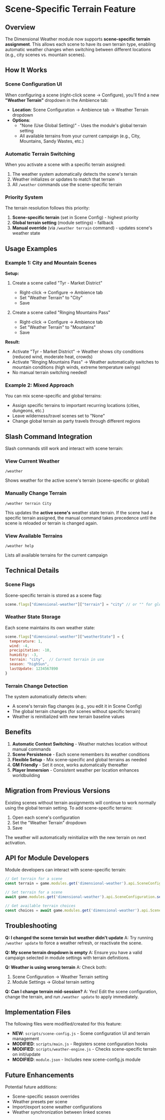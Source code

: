 # Scene-Specific Terrain Feature

## Overview

The Dimensional Weather module now supports **scene-specific terrain assignment**. This allows each scene to have its own terrain type, enabling automatic weather changes when switching between different locations (e.g., city scenes vs. mountain scenes).

## How It Works

### Scene Configuration UI

When configuring a scene (right-click scene → Configure), you'll find a new **"Weather Terrain"** dropdown in the Ambience tab:

- **Location**: Scene Configuration → Ambience tab → Weather Terrain dropdown
- **Options**:
  - "None (Use Global Setting)" - Uses the module's global terrain setting
  - All available terrains from your current campaign (e.g., City, Mountains, Sandy Wastes, etc.)

### Automatic Terrain Switching

When you activate a scene with a specific terrain assigned:
1. The weather system automatically detects the scene's terrain
2. Weather initializes or updates to match that terrain
3. All `/weather` commands use the scene-specific terrain

### Priority System

The terrain resolution follows this priority:
1. **Scene-specific terrain** (set in Scene Config) - highest priority
2. **Global terrain setting** (module settings) - fallback
3. **Manual override** (via `/weather terrain` command) - updates scene's weather state

## Usage Examples

### Example 1: City and Mountain Scenes

**Setup:**
1. Create a scene called "Tyr - Market District"
   - Right-click → Configure → Ambience tab
   - Set "Weather Terrain" to "City"
   - Save

2. Create a scene called "Ringing Mountains Pass"
   - Right-click → Configure → Ambience tab
   - Set "Weather Terrain" to "Mountains"
   - Save

**Result:**
- Activate "Tyr - Market District" → Weather shows city conditions (reduced wind, moderate heat, crowds)
- Activate "Ringing Mountains Pass" → Weather automatically switches to mountain conditions (high winds, extreme temperature swings)
- No manual terrain switching needed!

### Example 2: Mixed Approach

You can mix scene-specific and global terrains:
- Assign specific terrains to important recurring locations (cities, dungeons, etc.)
- Leave wilderness/travel scenes set to "None"
- Change global terrain as party travels through different regions

## Slash Command Integration

Slash commands still work and interact with scene terrain:

### View Current Weather
```
/weather
```
Shows weather for the active scene's terrain (scene-specific or global)

### Manually Change Terrain
```
/weather terrain City
```
This updates the **active scene's** weather state terrain. If the scene had a specific terrain assigned, the manual command takes precedence until the scene is reloaded or terrain is changed again.

### View Available Terrains
```
/weather help
```
Lists all available terrains for the current campaign

## Technical Details

### Scene Flags
Scene-specific terrain is stored as a scene flag:
```javascript
scene.flags["dimensional-weather"]["terrain"] = "city" // or "" for global
```

### Weather State Storage
Each scene maintains its own weather state:
```javascript
scene.flags["dimensional-weather"]["weatherState"] = {
  temperature: 1,
  wind: -4,
  precipitation: -10,
  humidity: -3,
  terrain: "city",  // Current terrain in use
  season: "highSun",
  lastUpdate: 1234567890
}
```

### Terrain Change Detection
The system automatically detects when:
- A scene's terrain flag changes (e.g., you edit it in Scene Config)
- The global terrain changes (for scenes without specific terrain)
- Weather is reinitialized with new terrain baseline values

## Benefits

1. **Automatic Context Switching** - Weather matches location without manual commands
2. **Scene Persistence** - Each scene remembers its weather conditions
3. **Flexible Setup** - Mix scene-specific and global terrains as needed
4. **GM Friendly** - Set it once, works automatically thereafter
5. **Player Immersion** - Consistent weather per location enhances worldbuilding

## Migration from Previous Versions

Existing scenes without terrain assignments will continue to work normally using the global terrain setting. To add scene-specific terrains:

1. Open each scene's configuration
2. Set the "Weather Terrain" dropdown
3. Save

The weather will automatically reinitialize with the new terrain on next activation.

## API for Module Developers

Module developers can interact with scene-specific terrain:

```javascript
// Get terrain for a scene
const terrain = game.modules.get('dimensional-weather').api.SceneConfiguration.getSceneTerrain(scene);

// Set terrain for a scene
await game.modules.get('dimensional-weather').api.SceneConfiguration.setSceneTerrain(scene, "city");

// Get available terrain choices
const choices = await game.modules.get('dimensional-weather').api.SceneConfiguration.getTerrainChoices();
```

## Troubleshooting

**Q: I changed the scene terrain but weather didn't update**
A: Try running `/weather update` to force a weather refresh, or reactivate the scene.

**Q: My scene terrain dropdown is empty**
A: Ensure you have a valid campaign selected in module settings with terrain definitions.

**Q: Weather is using wrong terrain**
A: Check both:
1. Scene Configuration → Weather Terrain setting
2. Module Settings → Global terrain setting

**Q: Can I change terrain mid-session?**
A: Yes! Edit the scene configuration, change the terrain, and run `/weather update` to apply immediately.

## Implementation Files

The following files were modified/created for this feature:

- **NEW**: `scripts/scene-config.js` - Scene configuration UI and terrain management
- **MODIFIED**: `scripts/main.js` - Registers scene configuration hooks
- **MODIFIED**: `scripts/weather-engine.js` - Checks scene-specific terrain on init/update
- **MODIFIED**: `module.json` - Includes new scene-config.js module

## Future Enhancements

Potential future additions:
- Scene-specific season overrides
- Weather presets per scene
- Import/export scene weather configurations
- Weather synchronization between linked scenes
